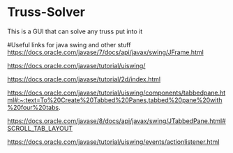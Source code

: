 # Truss-Solver
This is a GUI that can solve any truss put into it



#Useful links for java swing and other stuff
https://docs.oracle.com/javase/7/docs/api/javax/swing/JFrame.html

https://docs.oracle.com/javase/tutorial/uiswing/

https://docs.oracle.com/javase/tutorial/2d/index.html

https://docs.oracle.com/javase/tutorial/uiswing/components/tabbedpane.html#:~:text=To%20Create%20Tabbed%20Panes,tabbed%20pane%20with%20four%20tabs.

https://docs.oracle.com/javase/8/docs/api/javax/swing/JTabbedPane.html#SCROLL_TAB_LAYOUT

https://docs.oracle.com/javase/tutorial/uiswing/events/actionlistener.html

